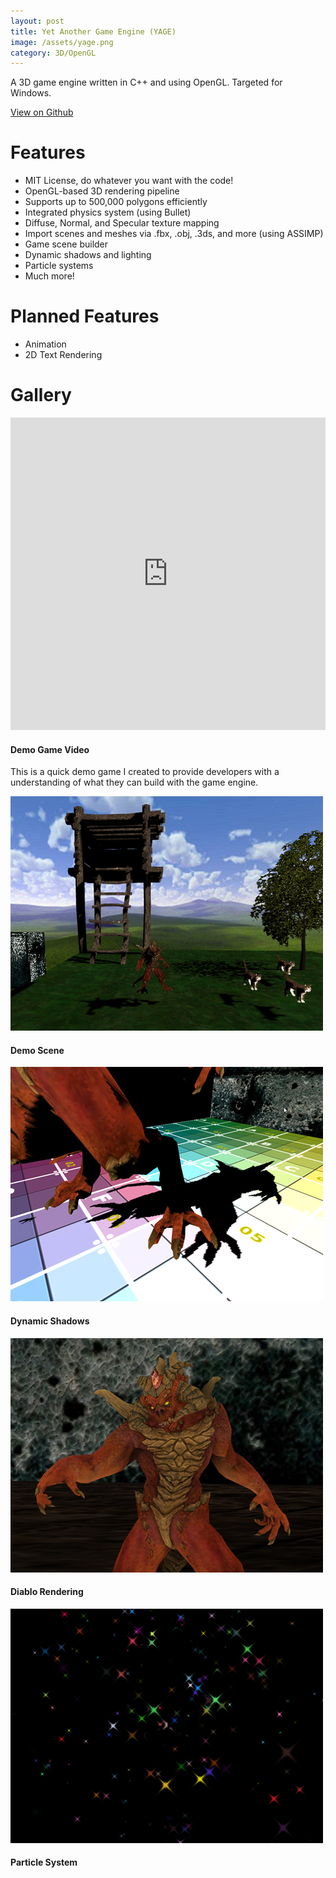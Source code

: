 ```yaml
---
layout: post
title: Yet Another Game Engine (YAGE)
image: /assets/yage.png
category: 3D/OpenGL
---
```

A 3D game engine written in C++ and using OpenGL. Targeted for Windows.
<!--<iframe src="https://ghbtns.com/github-btn.html?user=harrygogonis&repo=yage&type=star&count=true&size=large" frameborder="0" scrolling="0" width="160px" height="30px"></iframe>-->

<a href="https://github.com/HarryGogonis/YAGE" class="post-more">View on Github</a>

# Features

* MIT License, do whatever you want with the code!
* OpenGL-based 3D rendering pipeline
* Supports up to 500,000 polygons efficiently
* Integrated physics system (using Bullet)
* Diffuse, Normal, and Specular texture mapping
* Import scenes and meshes via .fbx, .obj, .3ds, and more (using ASSIMP)
* Game scene builder
* Dynamic shadows and lighting
* Particle systems
* Much more!

# Planned Features
* Animation
* 2D Text Rendering

# Gallery
<div class="gallery">
  <div class="item full">
    <iframe
      width="100%" height="500"
      src="https://www.youtube.com/embed/XEKZT7AJ788"
      frameborder="0" allowfullscreen
    ></iframe>
    <div class="caption">
      <h4>Demo Game Video</h4>
      <p>
        This is a quick demo game I created to provide developers
        with a understanding of what they can build with the game engine.
      </p>
    </div>
  </div>
  <div class="item">
   <img src="/assets/yage/demo.png" alt="Demo Screenshot" />
   <div class="caption"><h4>Demo Scene</h4></div>
  </div>
  <div class="item">
    <img src="/assets/yage/shadows.png" alt="Shadows Screenshot" />
    <div class="caption"><h4>Dynamic Shadows</h4></div>
  </div>
  <div class="item">
    <img src="/assets/yage/diablo.png" alt="Diablo Screenshot" />
    <div class="caption"><h4>Diablo Rendering</h4></div>
  </div>
  <div class="item">
    <img src="/assets/yage/particles.png" alt="Particles Screenshot" />
    <div class="caption"><h4>Particle System</h4></div>
  </div>
</div>
